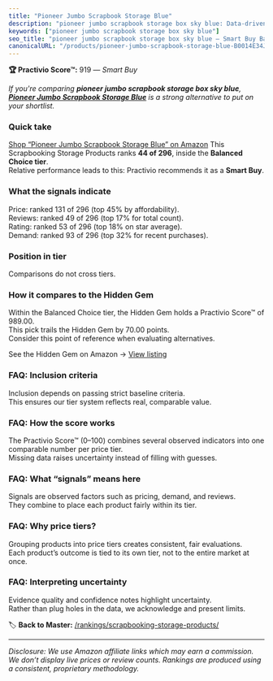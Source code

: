 ```yaml
---
title: "Pioneer Jumbo Scrapbook Storage Blue"
description: "pioneer jumbo scrapbook storage box sky blue: Data-driven within Balanced Choice ranking using the Practivio Score™. Positioned by quality, value, demand, find…"
keywords: ["pioneer jumbo scrapbook storage box sky blue"]
seo_title: "pioneer jumbo scrapbook storage box sky blue — Smart Buy Balanced Choice (2025)"
canonicalURL: "/products/pioneer-jumbo-scrapbook-storage-blue-B0014E34JU/"
---
```


**🏆 Practivio Score™:** 919 — _Smart Buy_


*If you're comparing **pioneer jumbo scrapbook storage box sky blue**, **[Pioneer Jumbo Scrapbook Storage Blue](https://www.amazon.com/dp/B0014E34JU?tag=practivio-20)** is a strong alternative to put on your shortlist.*
### Quick take
[Shop “Pioneer Jumbo Scrapbook Storage Blue” on Amazon](https://www.amazon.com/dp/B0014E34JU?tag=practivio-20)
This Scrapbooking Storage Products ranks **44 of 296**, inside the **Balanced Choice tier**.  
Relative performance leads to this: Practivio recommends it as a **Smart Buy**.

### What the signals indicate
Price: ranked 131 of 296 (top 45% by affordability).  
Reviews: ranked 49 of 296 (top 17% for total count).  
Rating: ranked 53 of 296 (top 18% on star average).  
Demand: ranked 93 of 296 (top 32% for recent purchases).

### Position in tier
Comparisons do not cross tiers.

### How it compares to the Hidden Gem
Within the Balanced Choice tier, the Hidden Gem holds a Practivio Score™ of 989.00.  
This pick trails the Hidden Gem by 70.00 points.  
Consider this point of reference when evaluating alternatives.  

See the Hidden Gem on Amazon → [View listing](https://www.amazon.com/dp/B07C8YSWDR?tag=practivio-20)

### FAQ: Inclusion criteria
Inclusion depends on passing strict baseline criteria.  
This ensures our tier system reflects real, comparable value.

### FAQ: How the score works
The Practivio Score™ (0–100) combines several observed indicators into one comparable number per price tier.  
Missing data raises uncertainty instead of filling with guesses.

### FAQ: What “signals” means here
Signals are observed factors such as pricing, demand, and reviews.  
They combine to place each product fairly within its tier.

### FAQ: Why price tiers?
Grouping products into price tiers creates consistent, fair evaluations.  
Each product’s outcome is tied to its own tier, not to the entire market at once.

### FAQ: Interpreting uncertainty
Evidence quality and confidence notes highlight uncertainty.  
Rather than plug holes in the data, we acknowledge and present limits.


🏷️ **Back to Master:** [/rankings/scrapbooking-storage-products/](/rankings/scrapbooking-storage-products/)

---
_Disclosure: We use Amazon affiliate links which may earn a commission. We don’t display live prices or review counts. Rankings are produced using a consistent, proprietary methodology._
